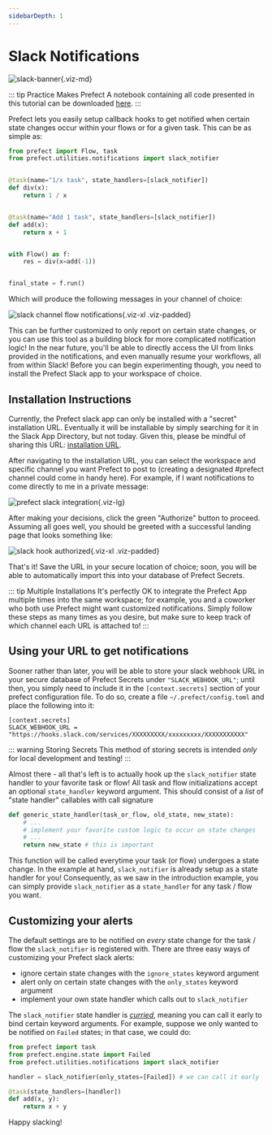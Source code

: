 ```yaml
---
sidebarDepth: 1
---
```


# Slack Notifications

![slack-banner](https://uploads-ssl.webflow.com/5ba446b0e783e26d5a2f2382/5bc4f20bd534b99be66f24aa_slack.png){.viz-md}

::: tip Practice Makes Prefect
A notebook containing all code presented in this tutorial can be downloaded [here](/notebooks/slack-notifications.ipynb).
:::

Prefect lets you easily setup callback hooks to get notified when certain state changes occur within your flows or for a given task.
This can be as simple as:

```python
from prefect import Flow, task
from prefect.utilities.notifications import slack_notifier


@task(name="1/x task", state_handlers=[slack_notifier])
def div(x):
    return 1 / x


@task(name="Add 1 task", state_handlers=[slack_notifier])
def add(x):
    return x + 1


with Flow() as f:
    res = div(x=add(-1))


final_state = f.run()
```

Which will produce the following messages in your channel of choice:

![slack channel flow notifications](/example_slack.png){.viz-xl .viz-padded}

This can be further customized to only report on certain state changes, or you can use this tool as a building block for more complicated notification logic!
In the near future, you'll be able to directly access the UI from links provided in the notifications, and even manually resume your workflows, all from within Slack!
Before you can begin experimenting though, you need to install the Prefect Slack app to your workspace of choice.

## Installation Instructions

Currently, the Prefect slack app can only be installed with a "secret" installation URL. Eventually it will be installable by simply searching for it in the Slack App Directory, but not today.  Given this, please be mindful of sharing this URL: [installation URL](https://prefect-slack.appspot.com).

After navigating to the installation URL, you can select the workspace and specific channel you want Prefect to post to (creating a designated #prefect channel could come in handy here).  For example, if I want notifications to come directly to me in a private message:

![prefect slack integration](/slack_page1.png){.viz-lg}

After making your decisions, click the green "Authorize" button to proceed.  Assuming all goes well, you should be greeted with a successful landing page that looks something like:

![slack hook authorized](/slack_page2.png){.viz-xl .viz-padded}

That's it! Save the URL in your secure location of choice; soon, you will be able to automatically import this into your database of Prefect Secrets.

::: tip Multiple Installations
It's perfectly OK to integrate the Prefect App multiple times into the same workspace; for example, you and a coworker who both use Prefect might want customized notifications.  Simply follow these steps as many times as you desire, but make sure to keep track of which channel each URL is attached to!
:::

## Using your URL to get notifications

Sooner rather than later, you will be able to store your slack webhook URL in your secure database of Prefect Secrets under `"SLACK_WEBHOOK_URL"`; until then, you simply need to include it in the `[context.secrets]` section of your prefect configuration file.  To do so, create a file `~/.prefect/config.toml` and place the following into it:

```
[context.secrets]
SLACK_WEBHOOK_URL = "https://hooks.slack.com/services/XXXXXXXXX/xxxxxxxxx/XXXXXXXXXXX"
```

::: warning Storing Secrets
This method of storing secrets is intended _only_ for local development and testing! 
:::

Almost there - all that's left is to actually hook up the `slack_notifier` state handler to your favorite task or flow! All task and flow initializations accept an optional `state_handler` keyword argument.  This should consist of a _list_ of "state handler" callables with call signature

```python
def generic_state_handler(task_or_flow, old_state, new_state):
    # ...
    # implement your favorite custom logic to occur on state changes
    # ...
    return new_state # this is important
```

This function will be called everytime your task (or flow) undergoes a state change.  In the example at hand, `slack_notifier` is already setup as a state handler for you!
Consequently, as we saw in the introduction example, you can simply provide `slack_notifier` as a `state_handler` for any task / flow you want.

## Customizing your alerts

The default settings are to be notified on _every_ state change for the task / flow the `slack_notifier` is registered with. There are three easy ways of customizing your Prefect slack alerts:

- ignore certain state changes with the `ignore_states` keyword argument
- alert only on certain state changes with the `only_states` keyword argument
- implement your own state handler which calls out to `slack_notifier`

The `slack_notifier` state handler is [_curried_](https://en.wikipedia.org/wiki/Currying), meaning you can call it early to bind certain keyword arguments.  For example, suppose we only wanted to be notified on `Failed` states; in that case, we could do:

```python
from prefect import task
from prefect.engine.state import Failed
from prefect.utilities.notifications import slack_notifier

handler = slack_notifier(only_states=[Failed]) # we can call it early

@task(state_handlers=[handler])
def add(x, y):
    return x + y
```

Happy slacking!
